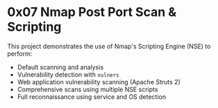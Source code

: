 # 0x07 Nmap Post Port Scan & Scripting

This project demonstrates the use of Nmap's Scripting Engine (NSE) to perform:
- Default scanning and analysis
- Vulnerability detection with `vulners`
- Web application vulnerability scanning (Apache Struts 2)
- Comprehensive scans using multiple NSE scripts
- Full reconnaissance using service and OS detection